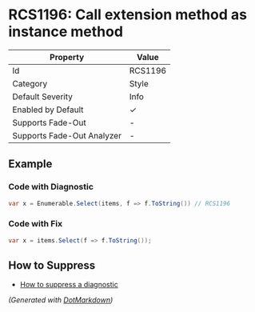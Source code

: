 # RCS1196: Call extension method as instance method

| Property                    | Value    |
| --------------------------- | -------- |
| Id                          | RCS1196  |
| Category                    | Style    |
| Default Severity            | Info     |
| Enabled by Default          | &#x2713; |
| Supports Fade\-Out          | \-       |
| Supports Fade\-Out Analyzer | \-       |

## Example

### Code with Diagnostic

```csharp
var x = Enumerable.Select(items, f => f.ToString()) // RCS1196
```

### Code with Fix

```csharp
var x = items.Select(f => f.ToString());
```

## How to Suppress

* [How to suppress a diagnostic](../HowToConfigureAnalyzers#how-to-suppress-a-diagnostic)

*\(Generated with [DotMarkdown](http://github.com/JosefPihrt/DotMarkdown)\)*